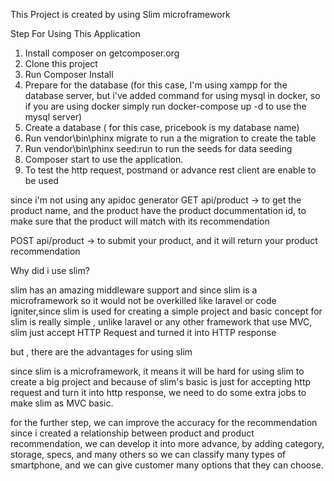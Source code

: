 This Project is created by using Slim microframework

Step For Using This Application 

1. Install composer on getcomposer.org
2. Clone this project
3. Run Composer Install
4. Prepare for the database (for this case, I'm using xampp for the database server, but i've added command for using mysql in docker, so if you are using docker simply run docker-compose up -d to use the mysql server)
5. Create a database ( for this case, pricebook is my database name)
6. Run vendor\bin\phinx migrate to run a the migration to create the table
7. Run vendor\bin\phinx seed:run to run the seeds for data seeding
8. Composer start to use the application.
9. To test the http request, postmand or advance rest client are enable to be used

since i'm not using any apidoc generator
GET api/product -> to get the product name, and the product have the product docummentation id, to make sure that the product will match with its recommendation

POST api/product -> to submit your product, and it will return your product recommendation

Why did i use slim?

slim has an amazing middleware support
and since slim is a microframework so it would not be overkilled like laravel or code igniter,since slim is used for creating a simple project
and basic concept for slim is really simple , unlike laravel or any other framework that use MVC, slim just accept HTTP Request	and turned it into HTTP response

but , there are the advantages for using slim

since slim is a microframework, it means it will be hard for using slim to create a big project
and because of slim's basic is just for accepting http request and turn it into http response, we need to do some extra jobs to make slim as MVC basic.

for the further step, we can improve the accuracy for the recommendation since i created a relationship between product and product recommendation, we can develop it into more advance, by adding category, storage, specs, and many others so we can classify many types of smartphone, and we can give customer many options that they can choose.